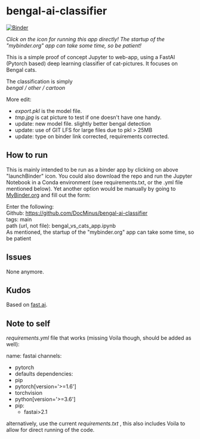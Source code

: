 # bengal-ai-classifier

[![Binder](https://mybinder.org/badge_logo.svg)](https://mybinder.org/v2/gh/DocMinus/bengal-ai-classifier/main?filepath=bengal_vs_cats_app.ipynb)

*Click on the icon for running this app directly! The startup of the "mybinder.org" app can take some time, so be patient!*

This is a simple proof of concept Jupyter to web-app, using a FastAI (Pytorch based) deep learning classifier of cat-pictures. It focuses on Bengal cats.

The classification is simply<br> 
*bengal / other / cartoon*

More edit:<br>
- *export.pkl* is the model file.
- *tmp.jpg* is cat picture to test if one doesn't have one handy.
- update: new model file. slightly better bengal detection
- update: use of GIT LFS for large files due to pkl > 25MB
- update: type on binder link corrected, requirements corrected.

## How to run

This is mainly intended to be run as a binder app by clicking on above "launchBinder" icon. 
You could also download the repo and run the Jupyter Notebook in a Conda environment (see requirements.txt, or the .yml file mentioned below).
Yet another option would be manually by going to [MyBinder.org](https://mybinder.org) and fill out the form:

Enter the following:<br>
Github: https://github.com/DocMinus/bengal-ai-classifier <br>
tags: main <br>
path (url, not file): bengal_vs_cats_app.ipynb <br>
As mentioned, the startup of the "mybinder.org" app can take some time, so be patient 

## Issues
None anymore.

## Kudos
Based on [fast.ai](https://www.fast.ai/).

## Note to self
*requirements.yml* file that works (missing Voila though, should be added as well):

name: fastai
channels:
  - pytorch
  - defaults
dependencies:
  - pip
  - pytorch[version='>=1.6']
  - torchvision
  - python[version='>=3.6']
  - pip:
    - fastai>2.1

alternatively, use the current *requirements.txt* , this also includes Voila to allow for direct running of the code.
